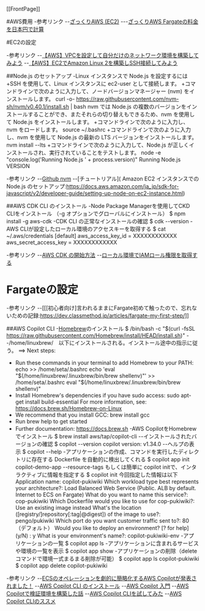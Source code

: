 [[FrontPage]]

#AWS費用 
-参考リンク
--[ざっくりAWS (EC2)](https://aws-rough.cc/ec2/)
---[ざっくりAWS Fargateの料金を日本円で計算](https://aws-rough.cc/fargate/)

#EC2の設定 

-参考リンク
--[【AWS】VPCを設定して自分だけのネットワーク環境を構築してみよう](https://kacfg.com/vpc/)
--[【AWS】EC2でAmazon Linux 2を構築しSSH接続してみよう](https://kacfg.com/ec2-amazon-linux/)

##Node.js のセットアップ 
-Linux インスタンスで Node.js を設定するには
+SSH を使用して、Linux インスタンスに ec2-user として接続します。
+コマンドラインで次のように入力して、ノードバージョンマネージャー (nvm) をインストールします。
 curl -o- https://raw.githubusercontent.com/nvm-sh/nvm/v0.40.1/install.sh | bash
nvm では Node.js の複数のバージョンをインストールすることができ、またそれらの切り替えもできるため、nvm を使用して Node.js をインストールします。
+コマンドラインで次のように入力し、nvm をロードします。
 source ~/.bashrc
+コマンドラインで次のように入力し、nvm を使用して Node.js の最新の LTS バージョンをインストールします。
 nvm install --lts
+コマンドラインで次のように入力して、Node.js が正しくインストールされ、実行されていることをテストします。
 node -e "console.log('Running Node.js ' + process.version)"
 Running Node.js VERSION

-参考リンク
--[Github nvm](https://github.com/nvm-sh/nvm/blob/master/README.md#installing-and-updating)
--[チュートリアル]( Amazon EC2 インスタンスでの Node.js のセットアップ:https://docs.aws.amazon.com/ja_jp/sdk-for-javascript/v2/developer-guide/setting-up-node-on-ec2-instance.html)

##AWS CDK CLI のインストール 
-Node Package Managerを使用してCKD CLIをインストール （-g オプションでグローバルにインストール）
 $ npm install -g aws-cdk
-CDK CLI の正常なインストールの確認
 $ cdk --version
-AWS CLIが設定したローカル環境のアクセスキーを取得する
 $ cat ~/.aws/credentials 
 [default]
 aws_access_key_id = XXXXXXXXXXXX
 aws_secret_access_key = XXXXXXXXXXXX

-参考リンク
--[AWS CDK の開始方法](https://docs.aws.amazon.com/ja_jp/cdk/v2/guide/getting_started.html)
--[ローカル環境でIAMロール権限を取得する](https://qiita.com/harumaki-web/items/f7ec46cb5f6b7b5a9cc3)

# Fargateの設定 

-参考リンク
--[[[初心者向け]言われるままにFargate初めて触ったので、忘れないための記録:https://dev.classmethod.jp/articles/fargate-my-first-step/]]

##AWS Copilot CLI 
-[Homebrew](https://brew.sh/ja/)のインストール
 $ /bin/bash -c "$(curl -fsSL https://raw.githubusercontent.com/Homebrew/install/HEAD/install.sh)"
--/home/linuxbrew/　以下にインストールされる。インストール途中の指示に従う。
 ==> Next steps:
 - Run these commands in your terminal to add Homebrew to your PATH:
     echo >> /home/seta/.bashrc
     echo 'eval "$(/home/linuxbrew/.linuxbrew/bin/brew shellenv)"' >> /home/seta/.bashrc
     eval "$(/home/linuxbrew/.linuxbrew/bin/brew shellenv)"
 - Install Homebrew's dependencies if you have sudo access:
     sudo apt-get install build-essential
   For more information, see:
     https://docs.brew.sh/Homebrew-on-Linux
 - We recommend that you install GCC:
     brew install gcc
 - Run brew help to get started
 - Further documentation:
     https://docs.brew.sh
-AWS CopilotをHomebrewでインストール
 $ brew install aws/tap/copilot-cli
--インストールされたバージョンの確認
 $ copilot --version
 copilot version: v1.34.0
--ヘルプの表示
 $ copilot --help
-アプリケーションの作成、コマンドを実行したディレクトリに存在する Dockerfile を自動的に検出してくれる
 $ copilot app init copilot-demo-app --resource-tags
もしくは簡単に copilot initで、インタラクティブに情報を指定する
 $ copilot init
今回指定した情報は以下
 Application name: copilot-pukiwiki
 Which workload type best represents your architecture?: Load Balanced Web Service   (Public. ALB by default. Internet to ECS on Fargate)
 What do you want to name this service?: cop-pukiwiki
 Which Dockerfile would you like to use for cop-pukiwiki?: Use an existing image instead
 What's the location ([registry/]repository[:tag|@digest]) of the image to use?: pengo/pukiwiki
 Which port do you want customer traffic sent to?: 80 （デフォルト）
 Would you like to deploy an environment? [? for help] (y/N) : y
 What is your environment's name?: copilot-pukiwiki-env
-アプリケーションの一覧
 $ copilot app ls
-アプリケーションに含まれるサービスや環境の一覧を表示
 $ copilot app show
-アプリケーションの削除（deleteコマンドで環境一式まるまる削除が可能）
 $ copilot app ls
 copilot-pukiwiki
 $ copilot app delete copilot-pukiwiki

-参考リンク
--[ECSのオペレーションを劇的に簡略化するAWS Copilotが発表されました！](https://dev.classmethod.jp/articles/aws-copilot/)
--[AWS Copilot CLI のインストール](https://docs.aws.amazon.com/AmazonECS/latest/developerguide/copilot-install.html)
--[AWS Copilot 入門](https://qiita.com/yoshii0110/items/8a74cc0fc540ae3f2389)
--[AWS Copilotで検証環境を構築した話](https://qiita.com/ttanaka-gxp/items/238017f2ea61492ac154)
--[AWS Copilot CLIを試してみた](https://qiita.com/zumax/items/bc89fb76db531742499b)
--[AWS Copilot CLIのススメ](https://zenn.dev/praha/articles/f42467cd6a9e79)
